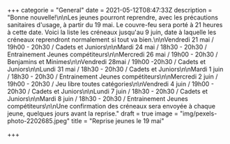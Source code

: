 +++
categorie = "General"
date = 2021-05-12T08:47:33Z
description = "Bonne nouvelle!\n\nLes jeunes pourront reprendre, avec les précautions sanitaires d'usage, à partir du 19 mai. Le couvre-feu sera porté à 21 heures à cette date. Voici la liste les créneaux  jusqu'au 9 juin, date à laquelle les créneaux reprendront normalement si tout va bien.\n\nVendredi 21 mai / 19h00 - 20h30 / Cadets et Juniors\n\nMardi 24 mai / 18h30 - 20h30 / Entrainement Jeunes compétiteurs\n\nMercredi 26 mai / 19h00 - 20h30 / Benjamins et Minimes\n\nVendredi 28mai / 19h00 -20h30 / Cadets et Juniors\n\nLundi 31 mai / 18h30 - 20h30 / Cadets et Juniors\n\nMardi 1 juin / 18h30 - 20h30 / Entrainement Jeunes compétiteurs\n\nMercredi 2 juin / 19h00 - 20h30 / Jeu libre toutes catégories\n\nVendredi 4 juin / 19h00 - 20h30 / Cadets et Juniors\n\nLundi 7 juin / 18h30 - 20h30 / Cadets et Juniors\n\nMardi 8 juin / 18h30 - 20h30 / Entrainement Jeunes compétiteurs\n\nUne confirmation des créneaux sera envoyée à chaque jeune, quelques jours avant la reprise."
draft = true
image = "img/pexels-photo-2202685.jpeg"
title = "Reprise jeunes le 19 mai"

+++
